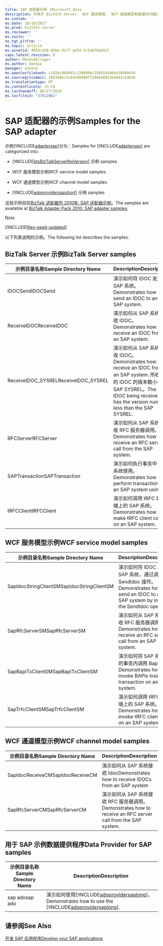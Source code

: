 ```yaml
---
title: SAP 适配器示例 |Microsoft Docs
description: 可用于 BizTalk Server、 WCF 服务模型、 WCF 通道模型和数据访问接口与 SAP mySAP WCF 适配器示例
ms.custom: ''
ms.date: 10/18/2017
ms.prod: biztalk-server
ms.reviewer: ''
ms.suite: ''
ms.tgt_pltfrm: ''
ms.topic: article
ms.assetid: 4654c458-83be-417f-ae54-5c3a8f6ab81f
caps.latest.revision: 8
author: MandiOhlinger
ms.author: mandia
manager: anneta
ms.openlocfilehash: c1926c9899d1c1198998c25845d5d6b4189884f0
ms.sourcegitcommit: 266308ec5c6a9d8d80ff298ee6051b4843c5d626
ms.translationtype: MT
ms.contentlocale: zh-CN
ms.lasthandoff: 06/27/2018
ms.locfileid: "37012062"
---
```

# <a name="samples-for-the-sap-adapter"></a><span data-ttu-id="35144-103">SAP 适配器的示例</span><span class="sxs-lookup"><span data-stu-id="35144-103">Samples for the SAP adapter</span></span>
<span data-ttu-id="35144-104">示例[!INCLUDE[adaptersap](../../includes/adaptersap-md.md)]分为：</span><span class="sxs-lookup"><span data-stu-id="35144-104">Samples for [!INCLUDE[adaptersap](../../includes/adaptersap-md.md)] are categorized into:</span></span>  

- [!INCLUDE[btsBizTalkServerNoVersion](../../includes/btsbiztalkservernoversion-md.md)]<span data-ttu-id="35144-105"> 示例</span><span class="sxs-lookup"><span data-stu-id="35144-105"> samples</span></span>  

- <span data-ttu-id="35144-106">WCF 服务模型示例</span><span class="sxs-lookup"><span data-stu-id="35144-106">WCF service model samples</span></span>  

- <span data-ttu-id="35144-107">WCF 通道模型示例</span><span class="sxs-lookup"><span data-stu-id="35144-107">WCF channel model samples</span></span>  

- [!INCLUDE[adoprovidersapshort](../../includes/adoprovidersapshort-md.md)]<span data-ttu-id="35144-108"> 示例</span><span class="sxs-lookup"><span data-stu-id="35144-108"> samples</span></span>  


 <span data-ttu-id="35144-109">这些示例目前[BizTalk 适配器包 2010年: SAP 适配器示例](https://www.microsoft.com/download/details.aspx?id=1314)。</span><span class="sxs-lookup"><span data-stu-id="35144-109">The samples are available at [BizTalk Adapter Pack 2010: SAP adapter samples](https://www.microsoft.com/download/details.aspx?id=1314).</span></span> 

> [!NOTE]
> [!INCLUDE[files-need-updated](../../includes/files-need-updated.md)]

 <span data-ttu-id="35144-110">以下列表说明的示例。</span><span class="sxs-lookup"><span data-stu-id="35144-110">The following list describes the samples.</span></span>

## <a name="biztalk-server-samples"></a><span data-ttu-id="35144-111">BizTalk Server 示例</span><span class="sxs-lookup"><span data-stu-id="35144-111">BizTalk Server samples</span></span>  

|<span data-ttu-id="35144-112">示例目录名称</span><span class="sxs-lookup"><span data-stu-id="35144-112">Sample Directory Name</span></span>|<span data-ttu-id="35144-113">Description</span><span class="sxs-lookup"><span data-stu-id="35144-113">Description</span></span>|  
|---------------------------|-----------------|  
|<span data-ttu-id="35144-114">IDOCSend</span><span class="sxs-lookup"><span data-stu-id="35144-114">IDOCSend</span></span>|<span data-ttu-id="35144-115">演示如何将 IDOC 发送到 SAP 系统。</span><span class="sxs-lookup"><span data-stu-id="35144-115">Demonstrates how to send an IDOC to an SAP system.</span></span>|  
|<span data-ttu-id="35144-116">ReceiveIDOC</span><span class="sxs-lookup"><span data-stu-id="35144-116">ReceiveIDOC</span></span>|<span data-ttu-id="35144-117">演示如何从 SAP 系统接收 IDOC。</span><span class="sxs-lookup"><span data-stu-id="35144-117">Demonstrates how to receive an IDOC from an SAP system.</span></span>|  
|<span data-ttu-id="35144-118">ReceiveIDOC_SYSREL</span><span class="sxs-lookup"><span data-stu-id="35144-118">ReceiveIDOC_SYSREL</span></span>|<span data-ttu-id="35144-119">演示如何从 SAP 系统接收 IDOC。</span><span class="sxs-lookup"><span data-stu-id="35144-119">Demonstrates how to receive an IDOC from an SAP system.</span></span> <span data-ttu-id="35144-120">所收到的 IDOC 的版本数小于 SAP SYSREL。</span><span class="sxs-lookup"><span data-stu-id="35144-120">The IDOC being received has the version number less than the SAP SYSREL.</span></span>|  
|<span data-ttu-id="35144-121">RFCServer</span><span class="sxs-lookup"><span data-stu-id="35144-121">RFCServer</span></span>|<span data-ttu-id="35144-122">演示如何从 SAP 系统接收 RFC 服务器调用。</span><span class="sxs-lookup"><span data-stu-id="35144-122">Demonstrates how to receive an RFC server call from the SAP system.</span></span>|  
|<span data-ttu-id="35144-123">SAPTransaction</span><span class="sxs-lookup"><span data-stu-id="35144-123">SAPTransaction</span></span>|<span data-ttu-id="35144-124">演示如何执行事务中 SAP 系统使用。</span><span class="sxs-lookup"><span data-stu-id="35144-124">Demonstrates how to perform transactions in an SAP system using.</span></span>|  
|<span data-ttu-id="35144-125">tRFCClient</span><span class="sxs-lookup"><span data-stu-id="35144-125">tRFCClient</span></span>|<span data-ttu-id="35144-126">演示如何调用 tRFC 客户端上的 SAP 系统。</span><span class="sxs-lookup"><span data-stu-id="35144-126">Demonstrates how to make tRFC client calls on an SAP system.</span></span>|  

## <a name="wcf-service-model-samples"></a><span data-ttu-id="35144-127">WCF 服务模型示例</span><span class="sxs-lookup"><span data-stu-id="35144-127">WCF service model samples</span></span>   

|<span data-ttu-id="35144-128">示例目录名称</span><span class="sxs-lookup"><span data-stu-id="35144-128">Sample Directory Name</span></span>|<span data-ttu-id="35144-129">Description</span><span class="sxs-lookup"><span data-stu-id="35144-129">Description</span></span>|  
|---------------------------|-----------------|  
|<span data-ttu-id="35144-130">SapIdocStringClientSM</span><span class="sxs-lookup"><span data-stu-id="35144-130">SapIdocStringClientSM</span></span>|<span data-ttu-id="35144-131">演示如何将 IDOC 发送到 SAP 系统，通过调用 SendIdoc 操作。</span><span class="sxs-lookup"><span data-stu-id="35144-131">Demonstrates how to send an IDOC to an SAP system by invoking the SendIdoc operation.</span></span>|  
|<span data-ttu-id="35144-132">SapRfcServerSM</span><span class="sxs-lookup"><span data-stu-id="35144-132">SapRfcServerSM</span></span>|<span data-ttu-id="35144-133">演示如何从 SAP 系统接收 RFC 服务器调用。</span><span class="sxs-lookup"><span data-stu-id="35144-133">Demonstrates how to receive an RFC server call from an SAP system.</span></span>|  
|<span data-ttu-id="35144-134">SapBapiTxClientSM</span><span class="sxs-lookup"><span data-stu-id="35144-134">SapBapiTxClientSM</span></span>|<span data-ttu-id="35144-135">演示如何将 SAP 系统上的事务内调用 Bapi。</span><span class="sxs-lookup"><span data-stu-id="35144-135">Demonstrates how to invoke BAPIs inside a transaction on an SAP system.</span></span>|  
|<span data-ttu-id="35144-136">SapTrfcClientSM</span><span class="sxs-lookup"><span data-stu-id="35144-136">SapTrfcClientSM</span></span>|<span data-ttu-id="35144-137">演示如何调用 tRFC 客户端上的 SAP 系统。</span><span class="sxs-lookup"><span data-stu-id="35144-137">Demonstrates how to invoke tRFC client calls on an SAP system.</span></span>|  

## <a name="wcf-channel-model-samples"></a><span data-ttu-id="35144-138">WCF 通道模型示例</span><span class="sxs-lookup"><span data-stu-id="35144-138">WCF channel model samples</span></span>  

|<span data-ttu-id="35144-139">示例目录名称</span><span class="sxs-lookup"><span data-stu-id="35144-139">Sample Directory Name</span></span>|<span data-ttu-id="35144-140">Description</span><span class="sxs-lookup"><span data-stu-id="35144-140">Description</span></span>|  
|---------------------------|-----------------|  
|<span data-ttu-id="35144-141">SapIdocReceiveCM</span><span class="sxs-lookup"><span data-stu-id="35144-141">SapIdocReceiveCM</span></span>|<span data-ttu-id="35144-142">演示如何从 SAP 系统接收 Idoc</span><span class="sxs-lookup"><span data-stu-id="35144-142">Demonstrates how to receive IDOCs from an SAP system</span></span>|  
|<span data-ttu-id="35144-143">SapRfcServerCM</span><span class="sxs-lookup"><span data-stu-id="35144-143">SapRfcServerCM</span></span>|<span data-ttu-id="35144-144">演示如何从 SAP 系统接收 RFC 服务器调用。</span><span class="sxs-lookup"><span data-stu-id="35144-144">Demonstrates how to receive an RFC server call from the SAP system.</span></span>|  

## <a name="data-provider-for-sap-samples"></a><span data-ttu-id="35144-145">用于 SAP 示例数据提供程序</span><span class="sxs-lookup"><span data-stu-id="35144-145">Data Provider for SAP samples</span></span>  

| <span data-ttu-id="35144-146">示例目录名称</span><span class="sxs-lookup"><span data-stu-id="35144-146">Sample Directory Name</span></span> |                                             <span data-ttu-id="35144-147">Description</span><span class="sxs-lookup"><span data-stu-id="35144-147">Description</span></span>                                              |
|-----------------------|------------------------------------------------------------------------------------------------------|
|        <span data-ttu-id="35144-148">sap ado</span><span class="sxs-lookup"><span data-stu-id="35144-148">sap ado</span></span>        | <span data-ttu-id="35144-149">演示如何使用[!INCLUDE[adoprovidersaplong](../../includes/adoprovidersaplong-md.md)]。</span><span class="sxs-lookup"><span data-stu-id="35144-149">Demonstrates how to use the [!INCLUDE[adoprovidersaplong](../../includes/adoprovidersaplong-md.md)].</span></span> |

## <a name="see-also"></a><span data-ttu-id="35144-150">请参阅</span><span class="sxs-lookup"><span data-stu-id="35144-150">See Also</span></span>  
[<span data-ttu-id="35144-151">开发 SAP 应用程序</span><span class="sxs-lookup"><span data-stu-id="35144-151">Develop your SAP applications</span></span>](../../adapters-and-accelerators/adapter-sap/develop-your-sap-applications.md)
